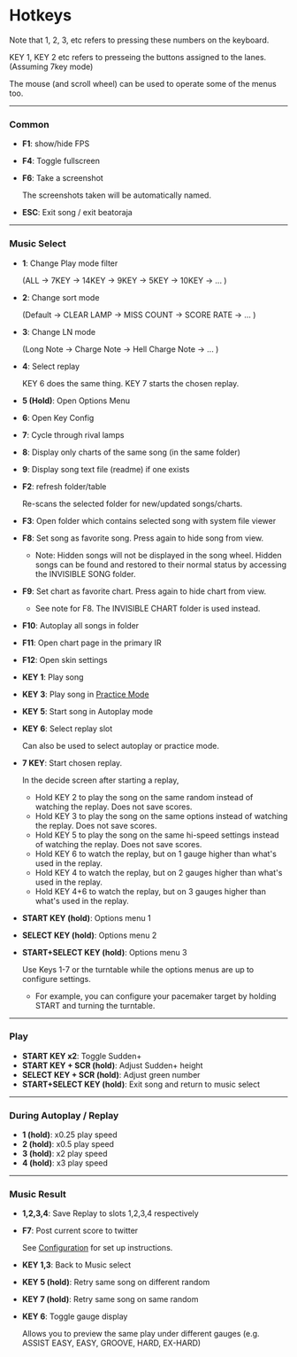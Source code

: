 # Hotkeys

Note that 1, 2, 3, etc refers to pressing these numbers on the keyboard.

KEY 1, KEY 2 etc refers to presseing the buttons assigned to the lanes. (Assuming 7key mode)

The mouse (and scroll wheel) can be used to operate some of the menus too.

----------
### Common
- **F1**: show/hide FPS
- **F4**: Toggle fullscreen
- **F6**: Take a screenshot

    The screenshots taken will be automatically named.

- **ESC**: Exit song / exit beatoraja


----------
### Music Select
- **1**: Change Play mode filter

    (ALL -> 7KEY -> 14KEY -> 9KEY -> 5KEY -> 10KEY -> ... )
- **2**: Change sort mode

    (Default -> CLEAR LAMP -> MISS COUNT -> SCORE RATE -> ... )
- **3**: Change LN mode

    (Long Note -> Charge Note -> Hell Charge Note -> ... )
- **4**: Select replay

    KEY 6 does the same thing. KEY 7 starts the chosen replay.
- **5 (Hold)**: Open Options Menu
- **6**: Open Key Config
- **7**: Cycle through rival lamps
- **8**: Display only charts of the same song (in the same folder)
- **9**: Display song text file (readme) if one exists

- **F2**: refresh folder/table

    Re-scans the selected folder for new/updated songs/charts.
- **F3**: Open folder which contains selected song with system file viewer 
- **F8**: Set song as favorite song. Press again to hide song from view.
  - Note: Hidden songs will not be displayed in the song wheel. Hidden songs can be found and restored to their normal status by accessing the INVISIBLE SONG folder.
- **F9**: Set chart as favorite chart. Press again to hide chart from view.
  - See note for F8. The INVISIBLE CHART folder is used instead.
- **F10**: Autoplay all songs in folder
- **F11**: Open chart page in the primary IR
- **F12**: Open skin settings

- **KEY 1**: Play song
- **KEY 3**: Play song in [Practice Mode](Practice-Mode)
- **KEY 5**: Start song in Autoplay mode
- **KEY 6**: Select replay slot

    Can also be used to select autoplay or practice mode.
- **7 KEY**: Start chosen replay.

    In the decide screen after starting a replay,
    - Hold KEY 2 to play the song on the same random instead of watching the replay. Does not save scores.
    - Hold KEY 3 to play the song on the same options instead of watching the replay. Does not save scores.
    - Hold KEY 5 to play the song on the same hi-speed settings instead of watching the replay. Does not save scores.
    - Hold KEY 6 to watch the replay, but on 1 gauge higher than what's used in the replay.
    - Hold KEY 4 to watch the replay, but on 2 gauges higher than what's used in the replay.
    - Hold KEY 4+6 to watch the replay, but on 3 gauges higher than what's used in the replay.


- **START KEY (hold)**: Options menu 1
- **SELECT KEY (hold)**: Options menu 2
- **START+SELECT KEY (hold)**: Options menu 3

    Use Keys 1-7 or the turntable while the options menus are up to configure settings.
    - For example, you can configure your pacemaker target by holding START and turning the turntable.

----------
### Play
- **START KEY x2**: Toggle Sudden+
- **START KEY + SCR (hold)**: Adjust Sudden+ height
- **SELECT KEY + SCR (hold)**: Adjust green number
- **START+SELECT KEY (hold)**: Exit song and return to music select


----------
### During Autoplay / Replay
- **1 (hold)**: x0.25 play speed
- **2 (hold)**: x0.5 play speed
- **3 (hold)**: x2 play speed
- **4 (hold)**: x3 play speed


----------
### Music Result
- **1,2,3,4**: Save Replay to slots 1,2,3,4 respectively
- **F7**: Post current score to twitter

    See [Configuration](Configuration#setting-up-twitter-score-posting) for set up instructions.

- **KEY 1,3**: Back to Music select
- **KEY 5 (hold)**: Retry same song on different random
- **KEY 7 (hold)**: Retry same song on same random

- **KEY 6**: Toggle gauge display

    Allows you to preview the same play under different gauges (e.g. ASSIST EASY, EASY, GROOVE, HARD, EX-HARD)